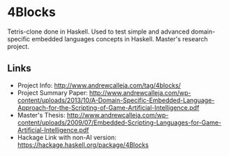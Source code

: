 # 4Blocks #
Tetris-clone done in Haskell. Used to test simple and advanced domain-specific embedded languages concepts in Haskell. Master's research project.

## Links ##
* Project Info: http://www.andrewcalleja.com/tag/4blocks/
* Project Summary Paper: http://www.andrewcalleja.com/wp-content/uploads/2013/10/A-Domain-Specific-Embedded-Language-Approach-for-the-Scripting-of-Game-Artificial-Intelligence.pdf
* Master's Thesis: http://www.andrewcalleja.com/wp-content/uploads/2009/07/Embedded-Scripting-Languages-for-Game-Artificial-Intelligence.pdf
* Hackage Link with non-AI version: https://hackage.haskell.org/package/4Blocks
